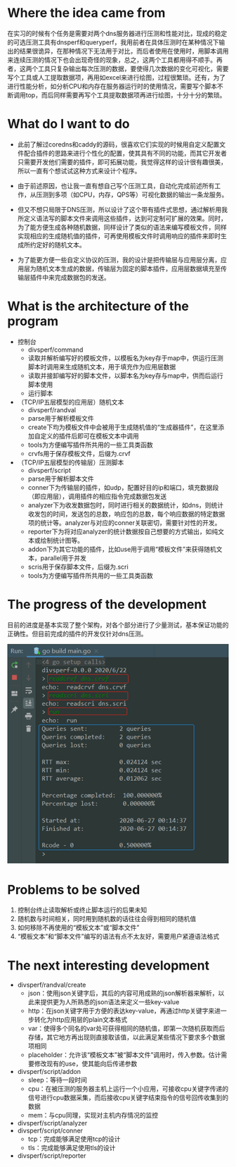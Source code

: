 # Where the idea came from

​		在实习的时候有个任务是需要对两个dns服务器进行压测和性能对比，现成的稳定的可选压测工具有dnsperf和queryperf，我用前者在具体压测时在某种情况下输出的结果很诡异，在那种情况下无法用于对比，而后者使用在使用时，用脚本调用来连续压测的情况下也会出现奇怪的现象，总之，这两个工具都用得不顺手。再者，这两个工具只复杂输出每次压测的数据，要使得几次数据的变化可视化，需要写个工具或人工提取数据项，再用如excel来进行绘图，过程很繁琐。还有，为了进行性能分析，如分析CPU和内存在服务器运行时的使用情况，需要写个脚本不断调用top，而后同样需要再写个工具提取数据项再进行绘图，十分十分的繁琐。

# What do I want to do

* 此前了解过coredns和caddy的源码，很喜欢它们实现的时候用自定义配置文件配合插件的思路来进行个性化的配置，使其具有不同的功能，而其它开发者只需要开发他们需要的插件，即可拓展功能，我觉得这样的设计很有趣很美，所以一直有个想试试这种方式来设计个程序。

* 由于前述原因，也让我一直有想自己写个压测工具，自动化完成前述所有工作，从压测到多项（如CPU，内存，QPS等）可视化数据的输出一条龙服务。
* 但又不想只局限于DNS压测，所以设计了这个带有插件式思想，通过解析用我所定义语法写的脚本文件来调用这些插件，达到可定制可扩展的效果。同时，为了能方便生成各种随机数据，同样设计了类似的语法来编写模板文件，同样实现相应的生成随机值的插件，可再使用模板文件时调用响应的插件来即时生成所约定好的随机文本。
* 为了能更方便一些自定义协议的压测，我的设计是把传输层与应用层分离，应用层为随机文本生成的数据，传输层为固定的脚本插件，应用层数据填充至传输层插件中来完成数据包的发送。

# What is the architecture of the program

* 控制台
  * divsperf/command
  * 读取并解析编写好的模板文件，以模板名为key存于map中，供运行压测脚本时调用来生成随机文本，用于填充作为应用层数据
  * 读取并接卸编写好的脚本文件，以脚本名为key存与map中，供而后运行脚本使用
  * 运行脚本
* （TCP/IP五层模型的应用层）随机文本
  * divsperf/randval
  * parse用于解析模板文件
  * create下均为模板文件中会被用于生成随机值的“生成器插件”，在这里添加自定义的插件后即可在模板文本中调用
  * tools为方便编写插件所共用的一些工具类函数
  * crvfs用于保存模板文件，后缀为.crvf
* （TCP/IP五层模型的传输层）压测脚本
  * divsperf/script
  * parse用于解析脚本文件
  * conner下为传输层的插件，如udp，配置好目的ip和端口，填充数据段（即应用层），调用插件的相应指令完成数据包发送
  * analyzer下为收发数据包时，同时进行相关的数据统计，如dns，则统计收发包的时间，发送包的总数，响应包的总数，每个响应数据的特定数据项的统计等。analyzer与对应的conner关联密切，需要针对性的开发。
  * reporter下为将对应analyzer的统计数据按自己想要的方式输出，如纯文本或绘制统计图等。
  * addon下为其它功能的插件，比如use用于调用“模板文件”来获得随机文本，parallel用于并发
  * scris用于保存脚本文件，后缀为.scri
  * tools为方便编写插件所共用的一些工具类函数

# The progress of the development

目前的进度是基本实现了整个架构，对各个部分进行了少量测试，基本保证功能的正确性。但目前完成的插件的开发仅针对dns压测。

![dns_effect_0](.\effectpics\dns_effect_0.png)

# Problems to be solved

1. 控制台终止读取解析或终止脚本运行的后果未知
2. 随机数与时间相关，同时用到随机数的话往往会得到相同的随机值
3. 如何移除不再使用的“模板文本”或“脚本文件”
4. “模板文本”和“脚本文件”编写的语法有点不太友好，需要用户紧遵语法格式

# The next interesting development

* divsperf/randval/create
  * json：使用json关键字后，其后的内容可用成熟的json解析器来解析，以此来提供更为人所熟悉的json语法来定义一些key-value
  * http：在json关键字用于方便的表达key-value，再通过http关键字来进一步转化为http应用层的plain文本格式
  * var：使得多个同名的var处可获得相同的随机值，即第一次随机获取而后存储，其它地方再出现则直接取该值，以此满足某些情况下要求多个数据项相同
  * placeholder：允许该“模板文本”被“脚本文件”调用时，传入参数。估计需要修改现有的use，使其能向后传递参数
* divsperf/script/addon
  * sleep：等待一段时间
  * cpu：在被压测的服务器主机上运行一个小应用，可接收cpu关键字传递的信号进行cpu数据采集，而后接收cpu关键字结束指令的信号回传收集到的数据
  * mem：与cpu同理，实现对主机内存情况的监控
* divsperf/script/analyzer
* divsperf/script/conner
  * tcp：完成能够满足使用tcp的设计
  * tls：完成能够满足使用tls的设计
* divsperf/script/reporter